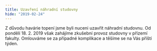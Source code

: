 ```yaml
---
title: Uzavření náhradní studovny
hide: "2019-02-24"
---
```


Z důvodu havárie topení jsme byli nuceni uzavřít náhradní studovnu. Od pondělí
18. 2. 2019 však zahájíme zkušební provoz studovny v přízemí fakulty. 
Omlouváme se za případné komplikace a těšíme se na Vás příští týden.

